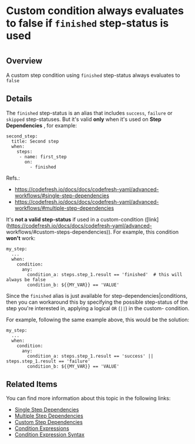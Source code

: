 # Custom condition always evaluates to false if `finished` step-status is used

#

## Overview

A custom step condition using `finished` step-status always evaluates to
`false`

## Details

The `finished` step-status is an alias that includes `success`, `failure` or
`skipped` step-statuses. But it's valid **only** when it's used on **Step
Dependencies** , for example:

    
    
    second_step:
      title: Second step
      when:
        steps:
         - name: first_step
           on:
             - finished
    

Refs.:

  * https://codefresh.io/docs/docs/codefresh-yaml/advanced-workflows/#single-step-dependencies
  * https://codefresh.io/docs/docs/codefresh-yaml/advanced-workflows/#multiple-step-dependencies

It's **not a valid step-status** if used in a custom-condition
([link](https://codefresh.io/docs/docs/codefresh-yaml/advanced-
workflows/#custom-steps-dependencies)). For example, this condition **won't**
work:

    
    
    my_step:
      ...
      when:
        condition:
          any:
            condition_a: steps.step_1.result == 'finished'  # this will always be false
            condition_b: ${{MY_VAR}} == 'VALUE'
    

Since the `finished` alias is just available for step-dependencies|conditions,
then you can workaround this by specifying the possible step-status of the
step you're interested in, applying a logical `OR` (`||`) in the custom-
condition.

For example, following the same example above, this would be the solution:

    
    
    my_step:
      ...
      when:
        condition:
          any:
            condition_a: steps.step_1.result == 'success' || steps.step_1.result == 'failure'
            condition_b: ${{MY_VAR}} == 'VALUE'
    

## Related Items

You can find more information about this topic in the following links:

  * [Single Step Dependencies](https://codefresh.io/docs/docs/codefresh-yaml/advanced-workflows/#single-step-dependencies)
  * [Multiple Step Dependencies](https://codefresh.io/docs/docs/codefresh-yaml/advanced-workflows/#multiple-step-dependencies)
  * [Custom Step Dependencies](https://codefresh.io/docs/docs/codefresh-yaml/advanced-workflows/#custom-steps-dependencies)
  * [Condition Expressions](https://codefresh.io/docs/docs/codefresh-yaml/conditional-execution-of-steps/#condition-expressions)
  * [Condition Expression Syntax](https://codefresh.io/docs/docs/codefresh-yaml/condition-expression-syntax/)

